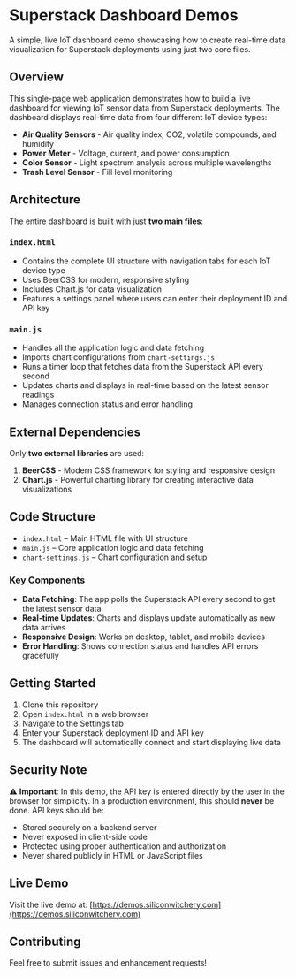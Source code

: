 # Superstack Dashboard Demos

A simple, live IoT dashboard demo showcasing how to create real-time data visualization for Superstack deployments using just two core files.

## Overview

This single-page web application demonstrates how to build a live dashboard for viewing IoT sensor data from Superstack deployments. The dashboard displays real-time data from four different IoT device types:

- **Air Quality Sensors** - Air quality index, CO2, volatile compounds, and humidity
- **Power Meter** - Voltage, current, and power consumption
- **Color Sensor** - Light spectrum analysis across multiple wavelengths
- **Trash Level Sensor** - Fill level monitoring

## Architecture

The entire dashboard is built with just **two main files**:

### `index.html`
- Contains the complete UI structure with navigation tabs for each IoT device type
- Uses BeerCSS for modern, responsive styling
- Includes Chart.js for data visualization
- Features a settings panel where users can enter their deployment ID and API key

### `main.js`
- Handles all the application logic and data fetching
- Imports chart configurations from `chart-settings.js`
- Runs a timer loop that fetches data from the Superstack API every second
- Updates charts and displays in real-time based on the latest sensor readings
- Manages connection status and error handling

## External Dependencies

Only **two external libraries** are used:

1. **BeerCSS** - Modern CSS framework for styling and responsive design
2. **Chart.js** - Powerful charting library for creating interactive data visualizations

## Code Structure
- `index.html` – Main HTML file with UI structure
- `main.js` – Core application logic and data fetching
- `chart-settings.js` – Chart configuration and setup


### Key Components

- **Data Fetching**: The app polls the Superstack API every second to get the latest sensor data
- **Real-time Updates**: Charts and displays update automatically as new data arrives
- **Responsive Design**: Works on desktop, tablet, and mobile devices
- **Error Handling**: Shows connection status and handles API errors gracefully

## Getting Started

1. Clone this repository
2. Open `index.html` in a web browser
3. Navigate to the Settings tab
4. Enter your Superstack deployment ID and API key
5. The dashboard will automatically connect and start displaying live data

## Security Note

⚠️ **Important**: In this demo, the API key is entered directly by the user in the browser for simplicity. In a production environment, this should **never** be done. API keys should be:

- Stored securely on a backend server
- Never exposed in client-side code
- Protected using proper authentication and authorization
- Never shared publicly in HTML or JavaScript files

## Live Demo

Visit the live demo at: [https://demos.siliconwitchery.com](https://demos.siliconwitchery.com)

## Contributing

Feel free to submit issues and enhancement requests!